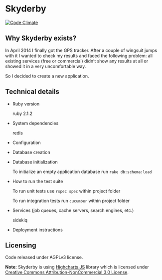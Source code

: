# Skyderby

[![Code Climate](https://codeclimate.com/github/skyderby/skyderby/badges/gpa.svg)](https://codeclimate.com/github/skyderby/skyderby)

## Why Skyderby exists?

In April 2014 I finally got the GPS tracker. After a couple of wingsuit jumps with it I wanted to check my results and faced the following problem: all existing services (free or commercial) didn’t show any results at all or showed it in a very uncomfortable way. 

So I decided to create a new application.

## Technical details

* Ruby version

  ruby 2.1.2

* System dependencies
  
  redis
  
* Configuration

* Database creation

* Database initialization

  To initialize an empty application database run `rake db:schema:load`

* How to run the test suite

  To run unit tests use `rspec spec` within project folder

  To run integration tests run `cucumber` within project folder

* Services (job queues, cache servers, search engines, etc.)

  sidekiq
  
* Deployment instructions



## Licensing

Code released under AGPLv3 license.

**Note:**
Skyderby is using [Highcharts JS](http://shop.highsoft.com/highcharts.html) library which is licensed under [Creative Commons Attribution-NonCommercial 3.0 License](http://creativecommons.org/licenses/by-nc/3.0/).
